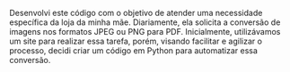 Desenvolvi este código com o objetivo de atender uma necessidade específica da loja da minha mãe. Diariamente, ela solicita a conversão de imagens nos formatos JPEG ou PNG para PDF. Inicialmente, utilizávamos um site para realizar essa tarefa, porém, visando facilitar e agilizar o processo, decidi criar um código em Python para automatizar essa conversão.

